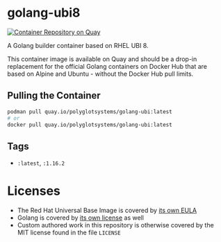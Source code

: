 # golang-ubi8

[![Container Repository on Quay](https://quay.io/repository/polyglotsystems/golang-ubi/status "Container Repository on Quay")](https://quay.io/repository/polyglotsystems/golang-ubi)

A Golang builder container based on RHEL UBI 8.

This container image is available on Quay and should be a drop-in replacement for the official Golang containers on Docker Hub that are based on Alpine and Ubuntu - without the Docker Hub pull limits.

## Pulling the Container

```bash
podman pull quay.io/polyglotsystems/golang-ubi:latest
# or
docker pull quay.io/polyglotsystems/golang-ubi:latest
```

## Tags

- `:latest`, `:1.16.2`

# Licenses

- The Red Hat Universal Base Image is covered by [its own EULA](https://www.redhat.com/licenses/EULA_Red_Hat_Universal_Base_Image_English_20190422.pdf)
- Golang is covered by [its own license](https://golang.org/LICENSE) as well
- Custom authored work in this repository is otherwise covered by the MIT license found in the file `LICENSE`
